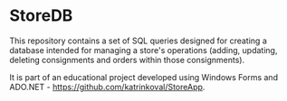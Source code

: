 # StoreDB

This repository contains a set of SQL queries designed for creating a database intended for managing a store's operations (adding, updating, deleting consignments and orders within those consignments).  

It is part of an educational project developed using Windows Forms and ADO.NET - https://github.com/katrinkoval/StoreApp.
